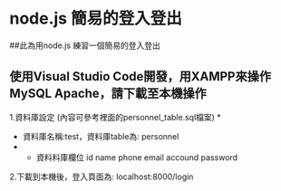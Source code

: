 node.js 簡易的登入登出
===
##此為用node.js 練習一個簡易的登入登出
## 使用Visual Studio Code開發，用XAMPP來操作MySQL Apache，請下載至本機操作

1.資料庫設定 (內容可參考裡面的personnel_table.sql檔案)
*  
  * 資料庫名稱:test，資料庫table為: personnel
* 
  * 資料料庫欄位 id name phone email accound password

2.下載到本機後，登入頁面為: localhost:8000/login


